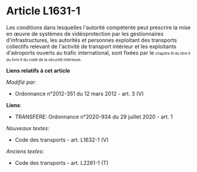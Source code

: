 # Article L1631-1

Les conditions dans lesquelles l'autorité compétente peut prescrire la mise en œuvre de systèmes de vidéoprotection par les
gestionnaires d'infrastructures, les autorités et personnes exploitant des transports collectifs relevant de l'activité de
transport intérieur et les exploitants d'aéroports ouverts au trafic international, sont fixées par le
  <font size="1">chapitre III du titre II du livre II du code de la sécurité intérieure</font>.

**Liens relatifs à cet article**

_Modifié par_:

  - Ordonnance n°2012-351 du 12 mars 2012 - art. 3 (V)

**Liens**:

  - TRANSFERE: Ordonnance n°2020-934 du 29 juillet 2020 - art. 1

_Nouveaux textes_:

  - Code des transports - art. L1632-1 (V)

_Anciens textes_:

  - Code des transports - art. L2261-1 (T)
